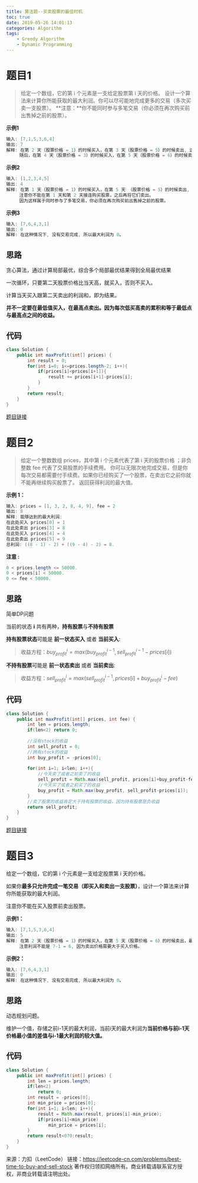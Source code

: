 ```yaml
---
title: 算法题--买卖股票的最佳时机
toc: true
date: 2019-05-26 14:01:13
categories: Algorithm
tags: 
    - Greedy Algorithm
    - Dynamic Programming
---
```


# 题目1

>给定一个数组，它的第 i 个元素是一支给定股票第 i 天的价格。
>设计一个算法来计算你所能获取的最大利润。你可以尽可能地完成更多的交易（多次买卖一支股票）。
>**注意：**你不能同时参与多笔交易（你必须在再次购买前出售掉之前的股票）。

**示例1**
```java
输入: [7,1,5,3,6,4]
输出: 7
解释: 在第 2 天（股票价格 = 1）的时候买入，在第 3 天（股票价格 = 5）的时候卖出, 这笔交易所能获得利润 = 5-1 = 4 。
     随后，在第 4 天（股票价格 = 3）的时候买入，在第 5 天（股票价格 = 6）的时候卖出, 这笔交易所能获得利润 = 6-3 = 3 。
```

**示例2**

```java
输入: [1,2,3,4,5]
输出: 4
解释: 在第 1 天（股票价格 = 1）的时候买入，在第 5 天 （股票价格 = 5）的时候卖出, 这笔交易所能获得利润 = 5-1 = 4 。
     注意你不能在第 1 天和第 2 天接连购买股票，之后再将它们卖出。
     因为这样属于同时参与了多笔交易，你必须在再次购买前出售掉之前的股票。
```

**示例3**
```java
输入: [7,6,4,3,1]
输出: 0
解释: 在这种情况下, 没有交易完成, 所以最大利润为 0。
```

## 思路

贪心算法，通过计算局部最优，综合多个局部最优结果得到全局最优结果

一次循环，只要第二天股票价格比当天高，就买入，否则不买入。

计算当天买入跟第二天卖出的利润和，即为结果。

**并不一定要在最低值买入，在最高点卖出。因为每次低买高卖的累积和等于最低点与最高点之间的收益。**

## 代码

```Java
class Solution {
    public int maxProfit(int[] prices) {
        int result = 0;
        for(int i=0; i<=prices.length-2; i++){
            if(prices[i]<prices[i+1]){
                result += prices[i+1]-prices[i];
            }
        }
        return result;
    }
}
```
[题目链接](https://leetcode-cn.com/problems/best-time-to-buy-and-sell-stock-ii/)

# 题目2

>给定一个整数数组 prices，其中第 i 个元素代表了第 i 天的股票价格 ；非负整数 fee 代表了交易股票的手续费用。
>你可以无限次地完成交易，但是你每次交易都需要付手续费。如果你已经购买了一个股票，在卖出它之前你就不能再继续购买股票了。
>返回获得利润的最大值。

**示例 1：**
```java
输入: prices = [1, 3, 2, 8, 4, 9], fee = 2
输出: 8
解释: 能够达到的最大利润:  
在此处买入 prices[0] = 1
在此处卖出 prices[3] = 8
在此处买入 prices[4] = 4
在此处卖出 prices[5] = 9
总利润: ((8 - 1) - 2) + ((9 - 4) - 2) = 8.
```

**注意 :**
```java
0 < prices.length <= 50000.
0 < prices[i] < 50000.
0 <= fee < 50000.
```

## 思路

简单DP问题

当前的状态 **i** 共有两种，**持有股票**与**不持有股票**

**持有股票状态**可能是 **前一状态买入** 或者 **当前买入**:

>收益方程：$buy_{profit}^i=max(buy_{profit}^{i-1},   sell_{profit}^{i-1}-prices[i])$

**不持有股票**可能是 **前一状态卖出** 或者 **当前卖出**:

>收益方程：$sell_{profit}^i=max(sell_{profit}^{i-1},   prices[i]+buy_{profit}^i-fee)$

## 代码

```java
class Solution {
    public int maxProfit(int[] prices, int fee) {
        int len = prices.length;
        if(len<2) return 0;
        
        //没有stock的收益
        int sell_profit = 0;
        //拥有stock的收益
        int buy_profit = -prices[0];
        
        for(int i=1; i<len; i++){
            //今天卖了或者之前卖了的收益
            sell_profit = Math.max(sell_profit, prices[i]+buy_profit-fee);
            //今天买了或者之前买了的收益
            buy_profit = Math.max(buy_profit, sell_profit-prices[i]);
        }
        //卖了股票的收益肯定大于持有股票的收益，因为持有股票是负收益
        return sell_profit;
    }
}
```

[题目链接](https://leetcode-cn.com/problems/best-time-to-buy-and-sell-stock-with-transaction-fee/)

# 题目3

给定一个数组，它的第 i 个元素是一支给定股票第 i 天的价格。

如果你**最多只允许完成一笔交易（即买入和卖出一支股票）**，设计一个算法来计算你所能获取的最大利润。

注意你不能在买入股票前卖出股票。

**示例1：**
```java
输入: [7,1,5,3,6,4]
输出: 5
解释: 在第 2 天（股票价格 = 1）的时候买入，在第 5 天（股票价格 = 6）的时候卖出，最大利润 = 6-1 = 5 。
     注意利润不能是 7-1 = 6, 因为卖出价格需要大于买入价格。
```

**示例2：**
```java
输入: [7,6,4,3,1]
输出: 0
解释: 在这种情况下, 没有交易完成, 所以最大利润为 0。
```

## 思路

动态规划问题。

维护一个值，存储之前i-1天的最大利润，当前i天的最大利润为**当前价格与前i-1天价格最小值的差值与i-1最大利润的较大值。**

## 代码
```java
class Solution {
    public int maxProfit(int[] prices) {
        int len = prices.length;
        if(len<2)
            return 0;
        int result = -prices[0];
        int min_price = prices[0];
        for(int i=1; i<len; i++){
            result = Math.max(result, prices[i]-min_price);
            if(prices[i]<min_price) 
                min_price = prices[i];
        }
        return result<0?0:result;
    }
}
```

来源：力扣（LeetCode）
链接：https://leetcode-cn.com/problems/best-time-to-buy-and-sell-stock
著作权归领扣网络所有。商业转载请联系官方授权，非商业转载请注明出处。

